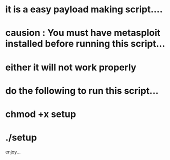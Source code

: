 # it is a easy payload making script....
#   causion : You must have metasploit installed before running this script...
# either it will not work properly
# do the following to run this script...

#  chmod +x setup
#  ./setup

enjoy...
